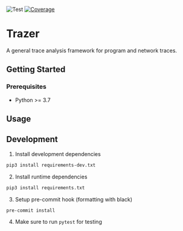 ![Test](https://github.com/starsoi/trazer/actions/workflows/main.yml/badge.svg)
[![Coverage](https://codecov.io/gh/starsoi/trazer/branch/master/graph/badge.svg?token=HVX3PFO8RF)](https://codecov.io/gh/starsoi/trazer)

# Trazer

A general trace analysis framework for program and network traces.


## Getting Started

### Prerequisites

* Python >= 3.7

## Usage


## Development

1. Install development dependencies
```bash
pip3 install requirements-dev.txt
```

2. Install runtime dependencies
```bash
pip3 install requirements.txt
```

3. Setup pre-commit hook (formatting with black)
```bash
pre-commit install
```

4. Make sure to run `pytest` for testing

